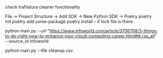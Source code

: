 check trafilatura cleaner functionality

File -> Project Structure -> Add SDK -> New Python SDK -> Poetry
poetry init
poetry add some-package
poetry install - if lock file is there

python main.py --url "https://www.infoworld.com/article/3706708/3-things-to-do-right-now-to-enhance-your-cloud-computing-career.html#tk.rss_all" --source_id infoworld

python main.py --file cleanup.csv